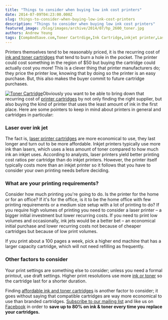 ```yaml
---
title: "Things to consider when buying low ink cost printers"
date: 2014-07-09T04:23:00.000Z
slug: things-to-consider-when-buying-low-ink-cost-printers
description: "Things to consider when buying low ink cost printers"
featured_image: /blog/images/archive/2014/07/hp_2600_toner.jpg
authors: Andrew Yeung
tags: [CompAndSave.com,Toner Cartrdige,Ink Cartridge,inkjet printer,LaserJet Printer]
---
```


Printers themselves tend to be reasonably priced, it is the recurring cost of [ink and toner cartridges](https://www.compandsave.com/) that tend to burn a hole in the pocket. The printer could cost something in the region of $50 but buying the cartridge could actually cost you more! This is a clever thing that printer manufacturers do; they price the printer low, knowing that by doing so the printer is an easy purchase. But, this also makes the buyer commit to future cartridge purchases.

[![Toner Cartridge](/blog/images/hp-2600-toner.jpg)](/blog/images/hp-2600-toner.jpg)Obviously you want to be able to bring down that recurring cost of [printer cartridges](https://www.compandsave.com/) by not only finding the right supplier, but also buying the kind of printer that uses the least amount of ink in the first place. Here are some pointers to keep in mind about printers in general and cartridges in particular:

### Laser over ink jet

The fact is, [laser printer cartridges](https://www.compandsave.com/) are more economical to use, they last longer and turn out to be more affordable. Inkjet printers typically use more ink than lasers, which uses a less amount of toner compared to how much ink an inkjet uses. According to analysts, laser printers yield better printing cost ratios per cartridge than do inkjet printers. However, the printer itself typically costs more than an inkjet printer so it follows that you have to consider your own printing needs before deciding.

### What are your printing requirements?

Consider how much printing you're going to do. Is the printer for the home or for an office? If it's for the office, is it to be the home office with few printing requirements or a medium size setup with a lot of printing to do? If you require high volumes of printing you need to consider a laser printer – a bigger initial investment but lower recurring costs. If you need to print low volumes and occasionally, ink jets would be a better bet – an economical initial purchase and lower recurring costs not because of cheaper cartridges but because of low print volumes. 

If you print about a 100 pages a week, pick a higher end machine that has a larger capacity cartridge, which will not need refilling as frequently.

### Other factors to consider

Your print settings are something else to consider; unless you need a formal printout, use draft settings. Higher print resolutions use more [ink or toner](https://www.compandsave.com/) so the cartridge last for a shorter duration. 

Finding [affordable ink and toner cartridges](https://www.compandsave.com/) is another factor to consider; it goes without saying that compatible cartridges are way more economical to use than branded cartridges. [Subscribe to our mailing list](https://www.compandsave.com/welcome/subscribe/) and like us on [Facebook](https://www.facebook.com/compandsave.ink) in order to **save up to 80% on ink & toner every time you replace your cartridges.** 